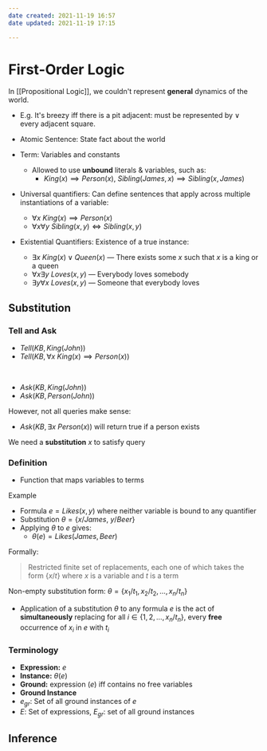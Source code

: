 ```yaml
---
date created: 2021-11-19 16:57
date updated: 2021-11-19 17:15

---
```


# First-Order Logic

In [[Propositional Logic]], we couldn't represent **general** dynamics of the world.

- E.g. It's breezy iff there is a pit adjacent: must be represented by $\vee$ every adjacent square.

- Atomic Sentence: State fact about the world

- Term: Variables and constants
  - Allowed to use **unbound** literals & variables, such as:
    - $King(x) \implies Person(x)$, $Sibling(James, x) \implies Sibling(x, James)$

- Universal quantifiers: Can define sentences that apply across multiple instantiations of a variable:
  - $\forall x\ King(x) \implies Person(x)$
  - $\forall x \forall y\ Sibling(x, y) \iff Sibling(x, y)$

- Existential Quantifiers: Existence of a true instance:
  - $\exists x\ King(x) \vee Queen(x)$ — There exists some $x$ such that $x$ is a king or a queen
  - $\forall x \exists y\ Loves(x, y)$ — Everybody loves somebody
  - $\exists y \forall x\ Loves(x, y)$ — Someone that everybody loves

## Substitution

### Tell and Ask

- $Tell(KB, King(John))$
- $Tell(KB, \forall x\ King(x) \implies Person(x))$

<br>

- $Ask(KB, King(John))$
- $Ask(KB, Person(John))$

However, not all queries make sense:

- $Ask(KB, \exists x\ Person(x))$ will return true if a person exists

We need a **substitution** $x$ to satisfy query

### Definition

- Function that maps variables to terms

Example

- Formula $e = Likes(x, y)$ where neither variable is bound to any quantifier
- Substitution $\theta = \lbrace x/James,\ y/Beer \rbrace$
- Applying $\theta$ to $e$ gives:
  - $\theta (e) = Likes(James,  Beer)$

Formally:

> Restricted finite set of replacements, each one of which takes the form $\{x/t\}$ where $x$ is a variable and $t$ is a term

Non-empty substitution form: $\theta = \lbrace x_1/t_1, x_2/t_2, \ldots, x_n/t_n \rbrace$

- Application of a substitution $\theta$ to any formula $e$ is the act of **simultaneously** replacing for all $i \in \lbrace 1,2, \ldots, x_n/t_n \rbrace$, every **free** occurrence of $x_i$ in $e$ with $t_i$

### Terminology

- **Expression:** $e$
- **Instance:** $\theta(e)$
- **Ground:** expression ($e$) iff contains no free variables
- **Ground Instance**
- $e_{gr}$: Set of all ground instances of $e$
- $E$: Set of expressions, $E_{gr}$: set of all ground instances

## Inference



